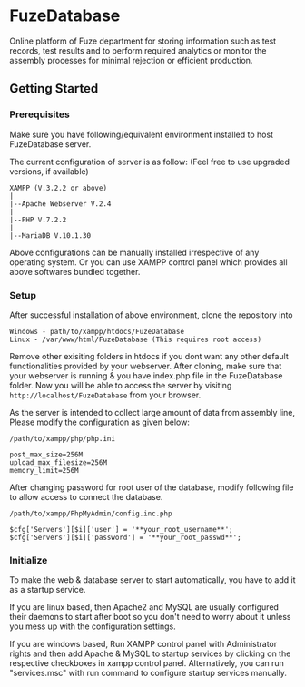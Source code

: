 # FuzeDatabase

Online platform of Fuze department for storing information such as test records, test results and to perform required analytics or monitor the assembly processes for minimal rejection or efficient production.

## Getting Started

### Prerequisites

Make sure you have following/equivalent environment installed to host FuzeDatabase server.

The current configuration of server is as follow: (Feel free to use upgraded versions, if available)

```
XAMPP (V.3.2.2 or above)
|
|--Apache Webserver V.2.4
|
|--PHP V.7.2.2
|
|--MariaDB V.10.1.30

```

Above configurations can be manually installed irrespective of any operating system. Or you can use XAMPP control panel which provides all above softwares bundled together.

### Setup

After successful installation of above environment, clone the repository into
```
Windows - path/to/xampp/htdocs/FuzeDatabase
Linux - /var/www/html/FuzeDatabase (This requires root access)
```

Remove other exisiting folders in htdocs if you dont want any other default functionalities provided by your webserver. After cloning, make sure that your webserver is running & you have index.php file in the FuzeDatabase folder. Now you will be able to access the server by visiting ```http://localhost/FuzeDatabase``` from your browser.

As the server is intended to collect large amount of data from assembly line, Please modify the configuration as given below:
```
/path/to/xampp/php/php.ini

post_max_size=256M
upload_max_filesize=256M
memory_limit=256M

```

After changing password for root user of the database, modify following file to allow access to connect the database.
```
/path/to/xampp/PhpMyAdmin/config.inc.php

$cfg['Servers'][$i]['user'] = '**your_root_username**';
$cfg['Servers'][$i]['password'] = '**your_root_passwd**';
```

### Initialize

To make the web & database server to start automatically, you have to add it as a startup service.

If you are linux based, then Apache2 and MySQL are usually configured their daemons to start after boot so you don't need to worry about it unless you mess up with the configuration settings.

If you are windows based, Run XAMPP control panel with Administrator rights and then add Apache & MySQL to startup services by clicking on the respective checkboxes in xampp control panel. Alternatively, you can run "services.msc" with run command to configure startup services manually.